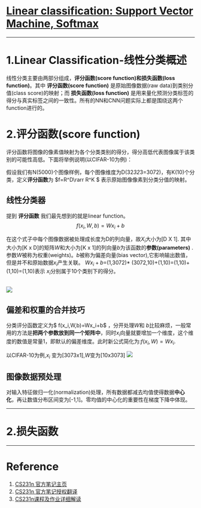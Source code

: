 [Linear classification: Support Vector Machine, Softmax](http://cs231n.github.io/linear-classify/)
====
---
# 1.Linear Classification-线性分类概述
线性分类主要由两部分组成，**评分函数(score function)和损失函数(loss function)**。其中 **评分函数(score function)** 是原始图像数据(raw data)到类别分值(class score)的映射；而 **损失函数(loss function)** 是用来量化预测分类标签的得分与真实标签之间的一致性。所有的NN和CNN问题实际上都是围绕这两个function进行的。
# 2.评分函数(score function)

评分函数将图像的像素值映射为各个分类类别的得分，得分高低代表图像属于该类别的可能性高低。下面将举例说明(以CIFAR-10为例)：

假设我们有N(5000)个图像样例，每个图像维度为D(32*32*3=3072)，有K(10)个分类，定义**评分函数**为 $f=R^D\rarr R^K $ 表示原始图像像素到分类分值的映射。
## 线性分类器
提到 **评分函数** 我们最先想到的就是linear function。
$$ f(x_i,W,b)=Wx_i+b$$

在这个式子中每个图像数据被处理成长度为D的列向量，故$X_i$大小为[D X 1].
其中大小为[K x D]的矩阵$W$和大小为[K x 1]的列向量$b$为该函数的**参数(parameters)** .参数$W$被称为权重(weights)。$b$被称为偏差向量(bias vector),它影响输出数值，但是并不和原始数据$x_i$产生关联。
$Wx_i+b$=(1,3072)* (3072,10)+(1,10)=(1,10)+(1,10)=(1,10)表示 $x_i$分别属于10个类别下的得分。

![](https://pic3.zhimg.com/80/7c204cd1010c0af1e7b50000bfff1d8e_hd.jpg)
----
## 偏差和权重的合并技巧
分类评分函数定义为$ f(x_i,W,b)=Wx_i+b$ ，分开处理$W$和 $b$比较麻烦，一般常用的方法是**把两个参数放到同一个矩阵中**，同时$x_i$向量就要增加一个维度，这个维度的数值是常量1，即默认的偏差维度。此时新公式简化为:$f(x_i,W)=Wx_i$.

以CIFAR-10为例,$x_i$ 变为[3073x1],$W$变为[10x3073]
![](https://pic2.zhimg.com/80/3c69a5c87a43bfb07e2b59bfcbd2f149_hd.jpg)

## 图像数据预处理
对输入特征做归一化(normalization)处理，所有数据都减去均值使得数据**中心化**，再让数值分布区间变为[-1,1]。零均值的中心化的重要性在梯度下降中体现。

---

# 2.损失函数

---
# Reference
1. [CS231n 官方笔记主页](http://cs231n.github.io/)
1. [CS231n 官方笔记授权翻译](https://zhuanlan.zhihu.com/p/21930884?refer=intelligentunit)
2. [CS231n课程及作业详细解读](https://github.com/FortiLeiZhang/cs231n)
